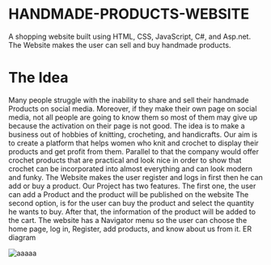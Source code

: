 # HANDMADE-PRODUCTS-WEBSITE
A shopping website built using HTML, CSS, JavaScript, C#, and Asp.net. The Website makes the user can sell and buy handmade products.
# The Idea
Many people struggle with the inability to share and sell their handmade Products on social media. Moreover, if they make their own page on social media, not all people are going to know them so most of them may give up because the activation on their page is not good. The idea is to make a business out of hobbies of knitting, crocheting, and handicrafts. Our aim is to create a platform that helps women who knit and crochet to display their products and get profit from them. Parallel to that the company would offer crochet products that are practical and look nice in order to show that crochet can be incorporated into almost everything and can look modern and funky. The Website makes the user register and logs in first then he can add or buy a product. Our Project has two features. The first one, the user can add a Product and the product will be published on the website The second option, is for the user can buy the product and select the quantity he wants to buy. After that, the information of the product will be added to the cart. The website has a Navigator menu so the user can choose the home page, log in, Register, add products, and know about us from it. 
ER diagram 

![aaaaa](https://github.com/RahmaCorleone/HANDMADE-PRODUCTS-WEBSITE/assets/100363780/270e0f23-a8d0-4d0e-a31e-78472b8acfbc)

